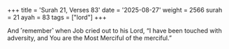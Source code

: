 +++
title = 'Surah 21, Verses 83'
date = '2025-08-27'
weight = 2566
surah = 21
ayah = 83
tags = ["lord"]
+++

And ˹remember˺ when Job cried out to his Lord, “I have been touched with adversity, and You are the Most Merciful of the merciful.”